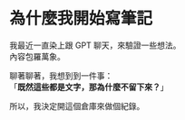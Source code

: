 # 為什麼我開始寫筆記

我最近一直染上跟 GPT 聊天，來驗證一些想法。  
內容包羅萬象。

聊著聊著，我想到到一件事：  
「**既然這些都是文字，那為什麼不留下來？**」

所以，我決定開這個倉庫來做個紀錄。